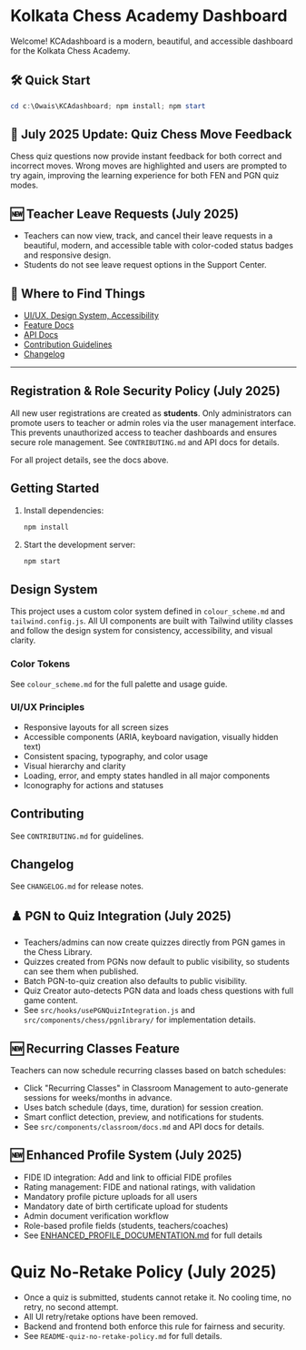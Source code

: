# Kolkata Chess Academy Dashboard

Welcome! KCAdashboard is a modern, beautiful, and accessible dashboard for the Kolkata Chess Academy.

## 🛠️ Quick Start

```powershell
cd c:\Owais\KCAdashboard; npm install; npm start
```


## 📝 July 2025 Update: Quiz Chess Move Feedback
Chess quiz questions now provide instant feedback for both correct and incorrect moves. Wrong moves are highlighted and users are prompted to try again, improving the learning experience for both FEN and PGN quiz modes.


## 🆕 Teacher Leave Requests (July 2025)

- Teachers can now view, track, and cancel their leave requests in a beautiful, modern, and accessible table with color-coded status badges and responsive design.
- Students do not see leave request options in the Support Center.

## 📖 Where to Find Things

- [UI/UX, Design System, Accessibility](docs.md)
- [Feature Docs](src/components/docs.md)
- [API Docs](public/api/docs.md)
- [Contribution Guidelines](CONTRIBUTING.md)
- [Changelog](CHANGELOG.md)

---


## Registration & Role Security Policy (July 2025)

All new user registrations are created as **students**. Only administrators can promote users to teacher or admin roles via the user management interface. This prevents unauthorized access to teacher dashboards and ensures secure role management. See `CONTRIBUTING.md` and API docs for details.

For all project details, see the docs above.

## Getting Started

1. Install dependencies:
   ```bash
   npm install
   ```
2. Start the development server:
   ```bash
   npm start
   ```

## Design System

This project uses a custom color system defined in `colour_scheme.md` and `tailwind.config.js`. All UI components are built with Tailwind utility classes and follow the design system for consistency, accessibility, and visual clarity.

### Color Tokens

See `colour_scheme.md` for the full palette and usage guide.

### UI/UX Principles

- Responsive layouts for all screen sizes
- Accessible components (ARIA, keyboard navigation, visually hidden text)
- Consistent spacing, typography, and color usage
- Visual hierarchy and clarity
- Loading, error, and empty states handled in all major components
- Iconography for actions and statuses

## Contributing

See `CONTRIBUTING.md` for guidelines.

## Changelog

See `CHANGELOG.md` for release notes.

## ♟️ PGN to Quiz Integration (July 2025)

- Teachers/admins can now create quizzes directly from PGN games in the Chess Library.
- Quizzes created from PGNs now default to public visibility, so students can see them when published.
- Batch PGN-to-quiz creation also defaults to public visibility.
- Quiz Creator auto-detects PGN data and loads chess questions with full game content.
- See `src/hooks/usePGNQuizIntegration.js` and `src/components/chess/pgnlibrary/` for implementation details.

## 🆕 Recurring Classes Feature

Teachers can now schedule recurring classes based on batch schedules:
- Click "Recurring Classes" in Classroom Management to auto-generate sessions for weeks/months in advance.
- Uses batch schedule (days, time, duration) for session creation.
- Smart conflict detection, preview, and notifications for students.
- See `src/components/classroom/docs.md` and API docs for details.

## 🆕 Enhanced Profile System (July 2025)

- FIDE ID integration: Add and link to official FIDE profiles
- Rating management: FIDE and national ratings, with validation
- Mandatory profile picture uploads for all users
- Mandatory date of birth certificate upload for students
- Admin document verification workflow
- Role-based profile fields (students, teachers/coaches)
- See [ENHANCED_PROFILE_DOCUMENTATION.md](ENHANCED_PROFILE_DOCUMENTATION.md) for full details

# Quiz No-Retake Policy (July 2025)

- Once a quiz is submitted, students cannot retake it. No cooling time, no retry, no second attempt.
- All UI retry/retake options have been removed.
- Backend and frontend both enforce this rule for fairness and security.
- See `README-quiz-no-retake-policy.md` for full details.
